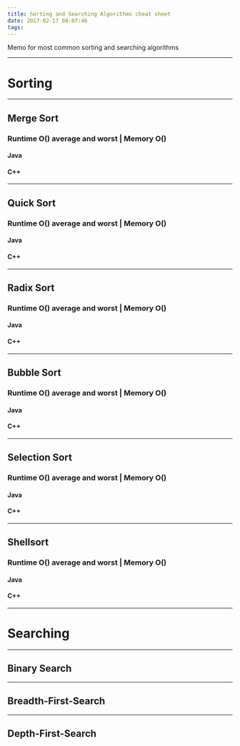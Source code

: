 ```yaml
---
title: Sorting and Searching Algorithms cheat sheet
date: 2017-02-17 08:07:46
tags:
---
```

Memo for most common sorting and searching algorithms 
<!-- more -->
-------------------------------------------------------
# Sorting
-------------------------------------------------------
## Merge Sort
### Runtime O() average and worst | Memory O()
#### Java
#### C++
-------------------------------------------------------
## Quick Sort
### Runtime O() average and worst | Memory O()
#### Java
#### C++
-------------------------------------------------------
## Radix Sort
### Runtime O() average and worst | Memory O()
#### Java
#### C++
-------------------------------------------------------
## Bubble Sort
### Runtime O() average and worst | Memory O()
#### Java
#### C++
-------------------------------------------------------
## Selection Sort
### Runtime O() average and worst | Memory O()
#### Java
#### C++
-------------------------------------------------------
## Shellsort
### Runtime O() average and worst | Memory O()
#### Java
#### C++
-------------------------------------------------------
# Searching
-------------------------------------------------------
## Binary Search
-------------------------------------------------------
## Breadth-First-Search
-------------------------------------------------------
## Depth-First-Search

